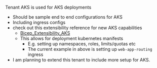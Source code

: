 Tenant AKS is used for AKS deployments
- Should be sample end to end configurations for AKS
- Including ingress configs
- check out this extensibility reference for new AKS capabilities
  - [Bicep_Extensibility_AKS](https://github.com/brwilkinson/Bicep_Extensibility_AKS)
  - This allows for deployment kubernetes manifests
    - E.g. setting up namespaces, roles, limits/quotas etc 
    - The current example in above is setting up `web-app-routing` ingress
- I am planning to extend this tenant to include more setup for AKS.
